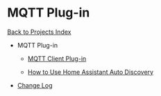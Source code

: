 # MQTT Plug-in

[Back to Projects Index](/index)

* MQTT Plug-in

  * [MQTT Client Plug-in](/MQTT/MQTT_Client_Plug-in)
  
  * [How to Use Home Assistant Auto Discovery](/MQTT/HomeVision_Discovery_How-to)


* [Change Log](https://github.com/rebel7580/MQTT-Plug-in-For-HomeVisionXL/wiki/Change-Log)
